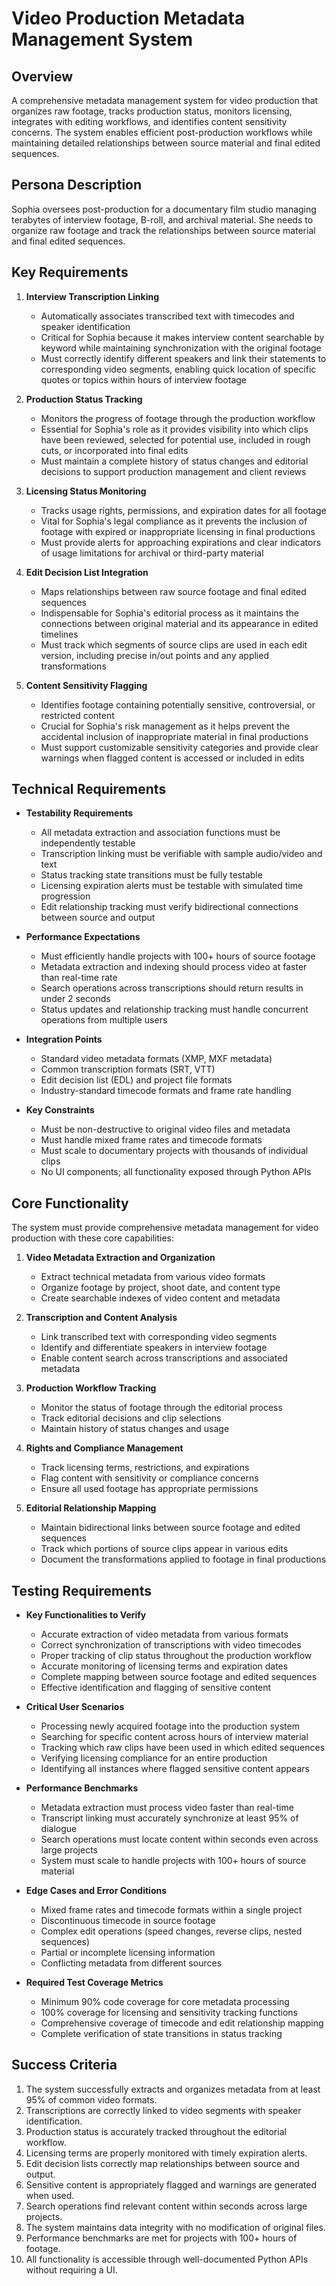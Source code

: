 # Video Production Metadata Management System

## Overview
A comprehensive metadata management system for video production that organizes raw footage, tracks production status, monitors licensing, integrates with editing workflows, and identifies content sensitivity concerns. The system enables efficient post-production workflows while maintaining detailed relationships between source material and final edited sequences.

## Persona Description
Sophia oversees post-production for a documentary film studio managing terabytes of interview footage, B-roll, and archival material. She needs to organize raw footage and track the relationships between source material and final edited sequences.

## Key Requirements

1. **Interview Transcription Linking**
   - Automatically associates transcribed text with timecodes and speaker identification
   - Critical for Sophia because it makes interview content searchable by keyword while maintaining synchronization with the original footage
   - Must correctly identify different speakers and link their statements to corresponding video segments, enabling quick location of specific quotes or topics within hours of interview footage

2. **Production Status Tracking**
   - Monitors the progress of footage through the production workflow
   - Essential for Sophia's role as it provides visibility into which clips have been reviewed, selected for potential use, included in rough cuts, or incorporated into final edits
   - Must maintain a complete history of status changes and editorial decisions to support production management and client reviews

3. **Licensing Status Monitoring**
   - Tracks usage rights, permissions, and expiration dates for all footage
   - Vital for Sophia's legal compliance as it prevents the inclusion of footage with expired or inappropriate licensing in final productions
   - Must provide alerts for approaching expirations and clear indicators of usage limitations for archival or third-party material

4. **Edit Decision List Integration**
   - Maps relationships between raw source footage and final edited sequences
   - Indispensable for Sophia's editorial process as it maintains the connections between original material and its appearance in edited timelines
   - Must track which segments of source clips are used in each edit version, including precise in/out points and any applied transformations

5. **Content Sensitivity Flagging**
   - Identifies footage containing potentially sensitive, controversial, or restricted content
   - Crucial for Sophia's risk management as it helps prevent the accidental inclusion of inappropriate material in final productions
   - Must support customizable sensitivity categories and provide clear warnings when flagged content is accessed or included in edits

## Technical Requirements

- **Testability Requirements**
  - All metadata extraction and association functions must be independently testable
  - Transcription linking must be verifiable with sample audio/video and text
  - Status tracking state transitions must be fully testable
  - Licensing expiration alerts must be testable with simulated time progression
  - Edit relationship tracking must verify bidirectional connections between source and output

- **Performance Expectations**
  - Must efficiently handle projects with 100+ hours of source footage
  - Metadata extraction and indexing should process video at faster than real-time rate
  - Search operations across transcriptions should return results in under 2 seconds
  - Status updates and relationship tracking must handle concurrent operations from multiple users

- **Integration Points**
  - Standard video metadata formats (XMP, MXF metadata)
  - Common transcription formats (SRT, VTT)
  - Edit decision list (EDL) and project file formats
  - Industry-standard timecode formats and frame rate handling

- **Key Constraints**
  - Must be non-destructive to original video files and metadata
  - Must handle mixed frame rates and timecode formats
  - Must scale to documentary projects with thousands of individual clips
  - No UI components; all functionality exposed through Python APIs

## Core Functionality

The system must provide comprehensive metadata management for video production with these core capabilities:

1. **Video Metadata Extraction and Organization**
   - Extract technical metadata from various video formats
   - Organize footage by project, shoot date, and content type
   - Create searchable indexes of video content and metadata

2. **Transcription and Content Analysis**
   - Link transcribed text with corresponding video segments
   - Identify and differentiate speakers in interview footage
   - Enable content search across transcriptions and associated metadata

3. **Production Workflow Tracking**
   - Monitor the status of footage through the editorial process
   - Track editorial decisions and clip selections
   - Maintain history of status changes and usage

4. **Rights and Compliance Management**
   - Track licensing terms, restrictions, and expirations
   - Flag content with sensitivity or compliance concerns
   - Ensure all used footage has appropriate permissions

5. **Editorial Relationship Mapping**
   - Maintain bidirectional links between source footage and edited sequences
   - Track which portions of source clips appear in various edits
   - Document the transformations applied to footage in final productions

## Testing Requirements

- **Key Functionalities to Verify**
  - Accurate extraction of video metadata from various formats
  - Correct synchronization of transcriptions with video timecodes
  - Proper tracking of clip status throughout the production workflow
  - Accurate monitoring of licensing terms and expiration dates
  - Complete mapping between source footage and edited sequences
  - Effective identification and flagging of sensitive content

- **Critical User Scenarios**
  - Processing newly acquired footage into the production system
  - Searching for specific content across hours of interview material
  - Tracking which raw clips have been used in which edited sequences
  - Verifying licensing compliance for an entire production
  - Identifying all instances where flagged sensitive content appears

- **Performance Benchmarks**
  - Metadata extraction must process video faster than real-time
  - Transcript linking must accurately synchronize at least 95% of dialogue
  - Search operations must locate content within seconds even across large projects
  - System must scale to handle projects with 100+ hours of source material

- **Edge Cases and Error Conditions**
  - Mixed frame rates and timecode formats within a single project
  - Discontinuous timecode in source footage
  - Complex edit operations (speed changes, reverse clips, nested sequences)
  - Partial or incomplete licensing information
  - Conflicting metadata from different sources

- **Required Test Coverage Metrics**
  - Minimum 90% code coverage for core metadata processing
  - 100% coverage for licensing and sensitivity tracking functions
  - Comprehensive coverage of timecode and edit relationship mapping
  - Complete verification of state transitions in status tracking

## Success Criteria

1. The system successfully extracts and organizes metadata from at least 95% of common video formats.
2. Transcriptions are correctly linked to video segments with speaker identification.
3. Production status is accurately tracked throughout the editorial workflow.
4. Licensing terms are properly monitored with timely expiration alerts.
5. Edit decision lists correctly map relationships between source and output.
6. Sensitive content is appropriately flagged and warnings are generated when used.
7. Search operations find relevant content within seconds across large projects.
8. The system maintains data integrity with no modification of original files.
9. Performance benchmarks are met for projects with 100+ hours of footage.
10. All functionality is accessible through well-documented Python APIs without requiring a UI.